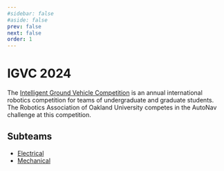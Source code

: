 ```yaml
---
#sidebar: false
#aside: false
prev: false
next: false
order: 1
---
```


# IGVC 2024

The [Intelligent Ground Vehicle Competition](http://www.igvc.org/) is an annual international robotics competition for teams of undergraduate and graduate students. The Robotics Association of Oakland University competes in the AutoNav challenge at this competition. 



## Subteams 

- [Electrical](./electrical/index.md)
- [Mechanical](./mechanical/index.md)
